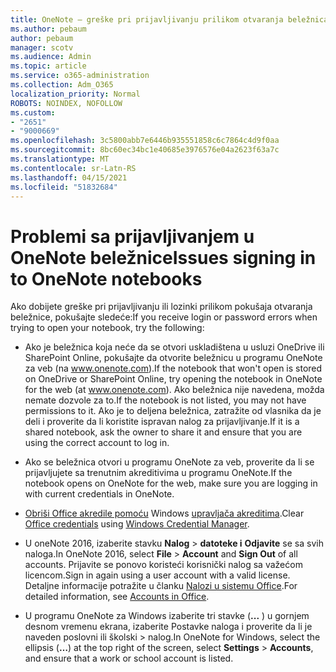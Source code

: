 ```yaml
---
title: OneNote – greške pri prijavljivanju prilikom otvaranja beležnica
ms.author: pebaum
author: pebaum
manager: scotv
ms.audience: Admin
ms.topic: article
ms.service: o365-administration
ms.collection: Adm_O365
localization_priority: Normal
ROBOTS: NOINDEX, NOFOLLOW
ms.custom:
- "2651"
- "9000669"
ms.openlocfilehash: 3c5800abb7e6446b935551858c6c7864c4d9f0aa
ms.sourcegitcommit: 8bc60ec34bc1e40685e3976576e04a2623f63a7c
ms.translationtype: MT
ms.contentlocale: sr-Latn-RS
ms.lasthandoff: 04/15/2021
ms.locfileid: "51832684"
---
```

# <a name="issues-signing-in-to-onenote-notebooks"></a><span data-ttu-id="7b228-102">Problemi sa prijavljivanjem u OneNote beležnice</span><span class="sxs-lookup"><span data-stu-id="7b228-102">Issues signing in to OneNote notebooks</span></span>

<span data-ttu-id="7b228-103">Ako dobijete greške pri prijavljivanju ili lozinki prilikom pokušaja otvaranja beležnice, pokušajte sledeće:</span><span class="sxs-lookup"><span data-stu-id="7b228-103">If you receive login or password errors when trying to open your notebook, try the following:</span></span>

- <span data-ttu-id="7b228-104">Ako je beležnica koja neće da se otvori uskladištena u usluzi OneDrive ili SharePoint Online, pokušajte da otvorite beležnicu u programu OneNote za veb (na www.onenote.com).</span><span class="sxs-lookup"><span data-stu-id="7b228-104">If the notebook that won't open is stored on OneDrive or SharePoint Online, try opening the notebook in OneNote for the web (at www.onenote.com).</span></span> <span data-ttu-id="7b228-105">Ako beležnica nije navedena, možda nemate dozvole za to.</span><span class="sxs-lookup"><span data-stu-id="7b228-105">If the notebook is not listed, you may not have permissions to it.</span></span> <span data-ttu-id="7b228-106">Ako je to deljena beležnica, zatražite od vlasnika da je deli i proverite da li koristite ispravan nalog za prijavljivanje.</span><span class="sxs-lookup"><span data-stu-id="7b228-106">If it is a shared notebook, ask the owner to share it and ensure that you are using the correct account to log in.</span></span>

- <span data-ttu-id="7b228-107">Ako se beležnica otvori u programu OneNote za veb, proverite da li se prijavljujete sa trenutnim akreditivima u programu OneNote.</span><span class="sxs-lookup"><span data-stu-id="7b228-107">If the notebook opens on OneNote for the web, make sure you are logging in with current credentials in OneNote.</span></span> 

- <span data-ttu-id="7b228-108">[Obriši Office akredile pomoću](https://docs.microsoft.com/office/troubleshoot/error-messages/another-account-already-signed-in#step-3-clear-cached-credentials-on-the-computer) Windows [upravljača akreditima](https://support.microsoft.com/help/4026814/windows-accessing-credential-manager).</span><span class="sxs-lookup"><span data-stu-id="7b228-108">Clear [Office credentials](https://docs.microsoft.com/office/troubleshoot/error-messages/another-account-already-signed-in#step-3-clear-cached-credentials-on-the-computer) using [Windows Credential Manager](https://support.microsoft.com/help/4026814/windows-accessing-credential-manager).</span></span>

- <span data-ttu-id="7b228-109">U oneNote 2016, izaberite stavku **Nalog**  >  **datoteke i** **Odjavite** se sa svih naloga.</span><span class="sxs-lookup"><span data-stu-id="7b228-109">In OneNote 2016, select **File** > **Account** and **Sign Out** of all accounts.</span></span> <span data-ttu-id="7b228-110">Prijavite se ponovo koristeći korisnički nalog sa važećom licencom.</span><span class="sxs-lookup"><span data-stu-id="7b228-110">Sign in again using a user account with a valid license.</span></span> <span data-ttu-id="7b228-111">Detaljne informacije potražite u članku [Nalozi u sistemu Office](https://support.office.com/article/accounts-in-office-628ea040-f265-49de-b986-be09c3ebf8a9).</span><span class="sxs-lookup"><span data-stu-id="7b228-111">For detailed information, see [Accounts in Office](https://support.office.com/article/accounts-in-office-628ea040-f265-49de-b986-be09c3ebf8a9).</span></span>

- <span data-ttu-id="7b228-112">U programu OneNote za Windows izaberite tri stavke (**...** ) u gornjem desnom vremenu ekrana, izaberite Postavke naloga i proverite da li je naveden poslovni ili školski  >  nalog.</span><span class="sxs-lookup"><span data-stu-id="7b228-112">In OneNote for Windows, select the ellipsis (**…**) at the top right of the screen, select **Settings** > **Accounts**, and ensure that a work or school account is listed.</span></span>